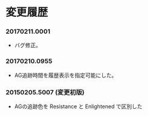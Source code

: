 # 変更履歴

### 20170211.0001
- バグ修正。

### 20170210.0955
- AG追跡時間を履歴表示を指定可能にした。

### 20150205.5007 (変更初版)
- AGの追跡色を Resistance と Enlightened で区別した

